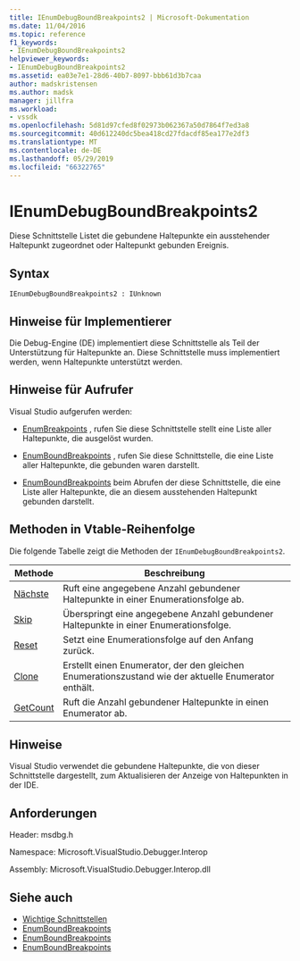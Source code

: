 ```yaml
---
title: IEnumDebugBoundBreakpoints2 | Microsoft-Dokumentation
ms.date: 11/04/2016
ms.topic: reference
f1_keywords:
- IEnumDebugBoundBreakpoints2
helpviewer_keywords:
- IEnumDebugBoundBreakpoints2
ms.assetid: ea03e7e1-28d6-40b7-8097-bbb61d3b7caa
author: madskristensen
ms.author: madsk
manager: jillfra
ms.workload:
- vssdk
ms.openlocfilehash: 5d81d97cfed8f02973b062367a50d7864f7ed3a8
ms.sourcegitcommit: 40d612240dc5bea418cd27fdacdf85ea177e2df3
ms.translationtype: MT
ms.contentlocale: de-DE
ms.lasthandoff: 05/29/2019
ms.locfileid: "66322765"
---
```

# <a name="ienumdebugboundbreakpoints2"></a>IEnumDebugBoundBreakpoints2
Diese Schnittstelle Listet die gebundene Haltepunkte ein ausstehender Haltepunkt zugeordnet oder Haltepunkt gebunden Ereignis.

## <a name="syntax"></a>Syntax

```
IEnumDebugBoundBreakpoints2 : IUnknown
```

## <a name="notes-for-implementers"></a>Hinweise für Implementierer
 Die Debug-Engine (DE) implementiert diese Schnittstelle als Teil der Unterstützung für Haltepunkte an. Diese Schnittstelle muss implementiert werden, wenn Haltepunkte unterstützt werden.

## <a name="notes-for-callers"></a>Hinweise für Aufrufer
 Visual Studio aufgerufen werden:

- [EnumBreakpoints](../../../extensibility/debugger/reference/idebugbreakpointevent2-enumbreakpoints.md) , rufen Sie diese Schnittstelle stellt eine Liste aller Haltepunkte, die ausgelöst wurden.

- [EnumBoundBreakpoints](../../../extensibility/debugger/reference/idebugbreakpointboundevent2-enumboundbreakpoints.md) , rufen Sie diese Schnittstelle, die eine Liste aller Haltepunkte, die gebunden waren darstellt.

- [EnumBoundBreakpoints](../../../extensibility/debugger/reference/idebugpendingbreakpoint2-enumboundbreakpoints.md) beim Abrufen der diese Schnittstelle, die eine Liste aller Haltepunkte, die an diesem ausstehenden Haltepunkt gebunden darstellt.

## <a name="methods-in-vtable-order"></a>Methoden in Vtable-Reihenfolge
 Die folgende Tabelle zeigt die Methoden der `IEnumDebugBoundBreakpoints2`.

|Methode|Beschreibung|
|------------|-----------------|
|[Nächste](../../../extensibility/debugger/reference/ienumdebugboundbreakpoints2-next.md)|Ruft eine angegebene Anzahl gebundener Haltepunkte in einer Enumerationsfolge ab.|
|[Skip](../../../extensibility/debugger/reference/ienumdebugboundbreakpoints2-skip.md)|Überspringt eine angegebene Anzahl gebundener Haltepunkte in einer Enumerationsfolge.|
|[Reset](../../../extensibility/debugger/reference/ienumdebugboundbreakpoints2-reset.md)|Setzt eine Enumerationsfolge auf den Anfang zurück.|
|[Clone](../../../extensibility/debugger/reference/ienumdebugboundbreakpoints2-clone.md)|Erstellt einen Enumerator, der den gleichen Enumerationszustand wie der aktuelle Enumerator enthält.|
|[GetCount](../../../extensibility/debugger/reference/ienumdebugboundbreakpoints2-getcount.md)|Ruft die Anzahl gebundener Haltepunkte in einen Enumerator ab.|

## <a name="remarks"></a>Hinweise
 Visual Studio verwendet die gebundene Haltepunkte, die von dieser Schnittstelle dargestellt, zum Aktualisieren der Anzeige von Haltepunkten in der IDE.

## <a name="requirements"></a>Anforderungen
 Header: msdbg.h

 Namespace: Microsoft.VisualStudio.Debugger.Interop

 Assembly: Microsoft.VisualStudio.Debugger.Interop.dll

## <a name="see-also"></a>Siehe auch
- [Wichtige Schnittstellen](../../../extensibility/debugger/reference/core-interfaces.md)
- [EnumBoundBreakpoints](../../../extensibility/debugger/reference/idebugbreakpointboundevent2-enumboundbreakpoints.md)
- [EnumBoundBreakpoints](../../../extensibility/debugger/reference/idebugpendingbreakpoint2-enumboundbreakpoints.md)
- [EnumBoundBreakpoints](../../../extensibility/debugger/reference/idebugpendingbreakpoint2-enumboundbreakpoints.md)